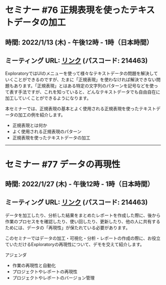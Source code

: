 # セミナー #76 正規表現を使ったテキストデータの加工

## 時間: 2022/1/13 (木) - 午後12時 - 1時（日本時間）

## ミーティング URL: [リンク](https://us02web.zoom.us/j/331585134?pwd=VGVyeXBRWjFMT2hESFdhSU45Z2d0dz09) (パスコード: 214463)

ExploratoryではUIのメニューを使って様々なテキストデータの問題を解決していくことができるのですが、たまに「正規表現」を使わなければ解決できない問題もあります。「正規表現」とはある特定の文字列のパターンを記号などを使って表す手法ですが、これを知っていると、どんなテキストデータでも自由自在に加工していくことができるようになります。

本セミナーでは、正規表現の基本とよく使用される正規表現を使ったテキストデータの加工の例を紹介します。

* 正規表現とは何か
* よく使用される正規表現のパターン
* 正規表現を使ったテキストデータの加工

----

# セミナー #77 データの再現性

## 時間: 2022/1/27 (木) - 午後12時 - 1時（日本時間）

## ミーティング URL: [リンク](https://us02web.zoom.us/j/331585134?pwd=VGVyeXBRWjFMT2hESFdhSU45Z2d0dz09) (パスコード: 214463)


データを加工したり、分析した結果をまとめたレポートを作成した際に、後から作業のプロセスをを確認したり、使い回したり、更新したり、他の人に共有するためには、データの「再現性」が保たれている必要があります。

このセミナーではデータの加工・可視化・分析・レポートの作成の際に、お役立ていただけるExploratoryの再現性について、デモを交えて紹介します。


アジェンダ
* 作業の再現性と自動化
* プロジェクトやレポートの再現性
* プロジェクトやレポートのバージョン管理
